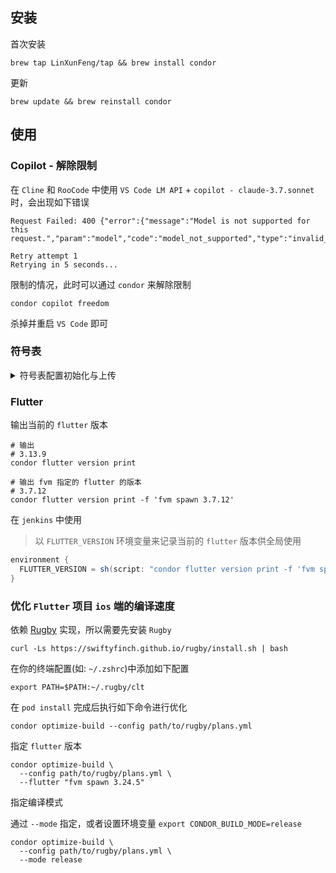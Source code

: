 ## 安装

<!-- ### Homebrew -->

首次安装

```shell
brew tap LinXunFeng/tap && brew install condor
```

更新
```shell
brew update && brew reinstall condor
```

<!-- ### Pub Global

```shell
dart pub global activate condor_cli
``` -->

## 使用

### Copilot - 解除限制

在 `Cline` 和 `RooCode` 中使用 `VS Code LM API` + `copilot - claude-3.7.sonnet` 时，会出现如下错误

```
Request Failed: 400 {"error":{"message":"Model is not supported for this request.","param":"model","code":"model_not_supported","type":"invalid_request_error"}}

Retry attempt 1
Retrying in 5 seconds...
```

限制的情况，此时可以通过 `condor` 来解除限制

```shell
condor copilot freedom
```

杀掉并重启 `VS Code` 即可


### 符号表

<details>

<summary>符号表配置初始化与上传</summary>

#### 初始化

输出配置文件到指定目录

```shell
condor init -o ~/Downloads/condor
```

如有些配置是固定的，可以通过 `-r` 参数指定一个配置文件的路径，这样会将固定的配置写入到输出的配置文件中进行覆盖

```shell
condor init -o ~/Downloads/condor -r ~/Downloads/condor/config2.yaml
```

|参数|别名|描述|
|-|-|-|
|`ref`|`r`|指定固定配置文件的路径|
|`out`|`o`|指定配置文件的输出目录路径|
|`symbolZipPath`|-|符号表压缩包路|
|`bundleId`|-|`app` 的 `bundleId`|
|`version`|-|`app` 的版本|
|`flutterVersion`|-|`Flutter` 版本|
|`buglyAppId`|-|`bugly` 的 `appid`|
|`buglyAppKey`|-|`bugly` 的 `appkey`|
|`buglyJarPath`|-|`buglyqq-upload-symbol.jar` 的路径|


#### 上传符号表

> 针对 `fastlane` 打出来的符号表压缩包

通过指定最后的配置文件的路径来上传符号表

```shell
condor upload -c ~/Downloads/condor/config.yaml
```

</details>

### Flutter

输出当前的 `flutter` 版本

```shell
# 输出
# 3.13.9
condor flutter version print
```

```shell
# 输出 fvm 指定的 flutter 的版本
# 3.7.12
condor flutter version print -f 'fvm spawn 3.7.12'
```

在 `jenkins` 中使用

> 以 `FLUTTER_VERSION` 环境变量来记录当前的 `flutter` 版本供全局使用

```groovy
environment {
  FLUTTER_VERSION = sh(script: "condor flutter version print -f 'fvm spawn ${flutter_version}'", returnStdout: true).trim()
}
```

### 优化 `Flutter` 项目 `ios` 端的编译速度

依赖 [Rugby](https://github.com/swiftyfinch/Rugby) 实现，所以需要先安装 `Rugby`

```shell
curl -Ls https://swiftyfinch.github.io/rugby/install.sh | bash
```

在你的终端配置(如: `~/.zshrc`)中添加如下配置

```shell
export PATH=$PATH:~/.rugby/clt
```

在 `pod install` 完成后执行如下命令进行优化

```shell
condor optimize-build --config path/to/rugby/plans.yml
```

指定 `flutter` 版本

```shell
condor optimize-build \
  --config path/to/rugby/plans.yml \
  --flutter "fvm spawn 3.24.5"
```

指定编译模式

通过 `--mode` 指定，或者设置环境变量 `export CONDOR_BUILD_MODE=release`

```shell
condor optimize-build \
  --config path/to/rugby/plans.yml \
  --mode release
```
